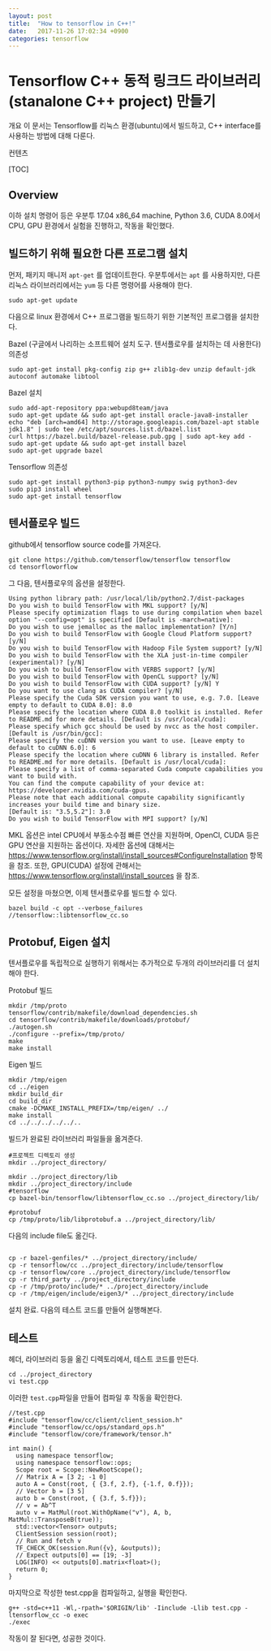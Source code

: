 ```yaml
---
layout: post
title:  "How to tensorflow in C++!"
date:   2017-11-26 17:02:34 +0900
categories: tensorflow
---
```




# Tensorflow C++ 동적 링크드 라이브러리(stanalone C++ project) 만들기


개요
이 문서는 Tensorflow를 리눅스 환경(ubuntu)에서 빌드하고, C++ interface를 사용하는 방법에 대해 다룬다.



컨텐츠

[TOC]


## Overview
이하 설치 명령어 등은 우분투 17.04 x86_64 machine, Python 3.6, CUDA 8.0에서 CPU, GPU 환경에서 실험을 진행하고, 작동을 확인했다.

## 빌드하기 위해 필요한 다른 프로그램 설치
먼저, 패키지 매니저 ```apt-get``` 를 업데이트한다. 우분투에서는 ```apt``` 를 사용하지만, 다른 리눅스 라이브러리에서는 ```yum``` 등 다른 명령어를 사용해야 한다.
```
sudo apt-get update
```
다음으로 linux 환경에서 C++ 프로그램을 빌드하기 위한 기본적인 프로그램을 설치한다.

Bazel (구글에서 나리하는 소프트웨어 설치 도구. 텐서플로우를 설치하는 데 사용한다) 의존성
```
sudo apt-get install pkg-config zip g++ zlib1g-dev unzip default-jdk autoconf automake libtool
```
Bazel 설치
```
sudo add-apt-repository ppa:webupd8team/java
sudo apt-get update && sudo apt-get install oracle-java8-installer
echo "deb [arch=amd64] http://storage.googleapis.com/bazel-apt stable jdk1.8" | sudo tee /etc/apt/sources.list.d/bazel.list
curl https://bazel.build/bazel-release.pub.gpg | sudo apt-key add -
sudo apt-get update && sudo apt-get install bazel
sudo apt-get upgrade bazel

```

Tensorflow 의존성
```
sudo apt-get install python3-pip python3-numpy swig python3-dev
sudo pip3 install wheel
sudo apt-get install tensorflow
```
## 텐서플로우 빌드
github에서 tensorflow source code를 가져온다.
```
git clone https://github.com/tensorflow/tensorflow tensorflow
cd tensorfloworflow
```

그 다음, 텐서플로우의 옵션을 설정한다.
```
Using python library path: /usr/local/lib/python2.7/dist-packages
Do you wish to build TensorFlow with MKL support? [y/N]
Please specify optimization flags to use during compilation when bazel option "--config=opt" is specified [Default is -march=native]:
Do you wish to use jemalloc as the malloc implementation? [Y/n]
Do you wish to build TensorFlow with Google Cloud Platform support? [y/N]
Do you wish to build TensorFlow with Hadoop File System support? [y/N]
Do you wish to build TensorFlow with the XLA just-in-time compiler (experimental)? [y/N]
Do you wish to build TensorFlow with VERBS support? [y/N]
Do you wish to build TensorFlow with OpenCL support? [y/N]
Do you wish to build TensorFlow with CUDA support? [y/N] Y
Do you want to use clang as CUDA compiler? [y/N]
Please specify the Cuda SDK version you want to use, e.g. 7.0. [Leave empty to default to CUDA 8.0]: 8.0
Please specify the location where CUDA 8.0 toolkit is installed. Refer to README.md for more details. [Default is /usr/local/cuda]:
Please specify which gcc should be used by nvcc as the host compiler. [Default is /usr/bin/gcc]:
Please specify the cuDNN version you want to use. [Leave empty to default to cuDNN 6.0]: 6
Please specify the location where cuDNN 6 library is installed. Refer to README.md for more details. [Default is /usr/local/cuda]:
Please specify a list of comma-separated Cuda compute capabilities you want to build with.
You can find the compute capability of your device at: https://developer.nvidia.com/cuda-gpus.
Please note that each additional compute capability significantly increases your build time and binary size.
[Default is: "3.5,5.2"]: 3.0
Do you wish to build TensorFlow with MPI support? [y/N] 

```
MKL 옵션은 intel CPU에서 부동소수점 빠른 연산을 지원하며, 
OpenCl, CUDA 등은 GPU 연산을 지원하는 옵션이다.
자세한 옵션에 대해서는 https://www.tensorflow.org/install/install_sources#ConfigureInstallation 항목을 참조.
또한, GPU(CUDA) 설정에 관해서는 https://www.tensorflow.org/install/install_sources 을 참조.

모든 설정을 마쳤으면, 이제 텐서플로우를 빌드할 수 있다.
```
bazel build -c opt --verbose_failures //tensorflow::libtensorflow_cc.so
```

## Protobuf, Eigen 설치
텐서플로우를 독립적으로 실행하기 위해서는 추가적으로 두개의 라이브러리를 더 설치해야 한다.

Protobuf  빌드
```
mkdir /tmp/proto
tensorflow/contrib/makefile/download_dependencies.sh
cd tensorflow/contrib/makefile/downloads/protobuf/
./autogen.sh
./configure --prefix=/tmp/proto/
make
make install
```

Eigen 빌드
```
mkdir /tmp/eigen
cd ../eigen
mkdir build_dir
cd build_dir
cmake -DCMAKE_INSTALL_PREFIX=/tmp/eigen/ ../
make install
cd ../../../../../..
```

빌드가 완료된 라이브러리 파일들을 옮겨준다.
```
#프로젝트 디렉토리 생성
mkdir ../project_directory/

mkdir ../project_directory/lib
mkdir ../project_directory/include
#tensorflow
cp bazel-bin/tensorflow/libtensorflow_cc.so ../project_directory/lib/

#protobuf
cp /tmp/proto/lib/libprotobuf.a ../project_directory/lib/
```

다음의 include file도 옮긴다.
```

cp -r bazel-genfiles/* ../project_directory/include/
cp -r tensorflow/cc ../project_directory/include/tensorflow
cp -r tensorflow/core ../project_directory/include/tensorflow
cp -r third_party ../project_directory/include
cp -r /tmp/proto/include/* ../project_directory/include
cp -r /tmp/eigen/include/eigen3/* ../project_directory/include
```
설치 완료. 다음의 테스트 코드를 만들어 실행해본다.

## 테스트
헤더, 라이브러리 등을 옮긴 디렉토리에서, 테스트 코드를 만든다.
```
cd ../project_directory
vi test.cpp
```
이러한 ```test.cpp```파일을 만들어 컴파일 후 작동을 확인한다.
```
//test.cpp
#include "tensorflow/cc/client/client_session.h"
#include "tensorflow/cc/ops/standard_ops.h"
#include "tensorflow/core/framework/tensor.h"

int main() {
  using namespace tensorflow;
  using namespace tensorflow::ops;
  Scope root = Scope::NewRootScope();
  // Matrix A = [3 2; -1 0]
  auto A = Const(root, { {3.f, 2.f}, {-1.f, 0.f}});
  // Vector b = [3 5]
  auto b = Const(root, { {3.f, 5.f}});
  // v = Ab^T
  auto v = MatMul(root.WithOpName("v"), A, b, MatMul::TransposeB(true));
  std::vector<Tensor> outputs;
  ClientSession session(root);
  // Run and fetch v
  TF_CHECK_OK(session.Run({v}, &outputs));
  // Expect outputs[0] == [19; -3]
  LOG(INFO) << outputs[0].matrix<float>();
  return 0;
}
```
마지막으로 작성한 test.cpp을 컴파일하고, 실행을 확인한다.
```
g++ -std=c++11 -Wl,-rpath='$ORIGIN/lib' -Iinclude -Llib test.cpp -ltensorflow_cc -o exec
./exec
```
작동이 잘 된다면, 성공한 것이다.